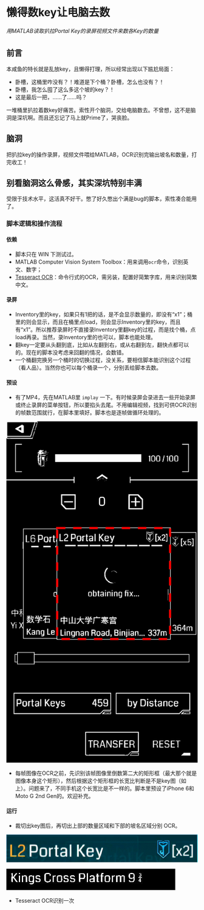 # 懒得数key让电脑去数

###### 用MATLAB读取扒拉Portal Key的录屏视频文件来数各Key的数量

## 前言

本咸鱼的特长就是乱放key，且懒得打理，所以经常出现以下尴尬局面：

- 卧槽，这桶里咋没有？！难道是下个桶？卧槽，怎么也没有？！
- 卧槽，我怎么囤了这么多这个坡的key？！
- 这是最后一把，……了……吗？

一堆桶里扒拉着数key好痛苦。索性开个脑洞，交给电脑数去。不曾想，这不是脑洞是深坑啊。而且还忘记了马上就Prime了，哭丧脸。

## 脑洞

把扒拉key的操作录屏，视频文件喂给MATLAB，OCR识别完输出坡名和数量，打完收工！

## 别看脑洞这么骨感，其实深坑特别丰满

受限于技术水平，这活真不好干。憋了好久憋出个满是bug的脚本，索性凑合能用了。

### 脚本逻辑和操作流程

#### 依赖

- 脚本只在 WIN 下测试过。
- MATLAB Computer Vision System Toolbox：用来调用```ocr```命令，识别英文、数字；
- [Tesseract OCR](https://github.com/tesseract-ocr/tesseract/wiki)：命令行式的OCR，需另装，配置好简繁字库，用来识别简繁中文。

#### 录屏

- Inventory里的key，如果只有1把的话，是不会显示数量的，即没有“x1”；桶里的则会显示，而且在桶里点load，则会显示Inventory里的key，而且有“x1”。所以推荐录屏时不直接录Inventory里翻key的过程，而是找个桶，点load再录。当然，录Inventory里的也可以，脚本也能处理。
- 翻key一定要从头翻到底，比如从左翻到右，或从右翻到左，翻快点都可以的。现在的脚本没考虑来回翻的情况，会数错。
- 一个桶翻完换另一个桶时的切换过程，没关系，要相信脚本能识别这个过程（看人品）。当然你也可以每个桶录一个，分别丢给脚本去数。

#### 预设

- 有了MP4，先在MATLAB里 ```implay``` 一下。有时候录屏会录进去一些开始录屏或终止录屏的菜单按钮，所以要掐头去尾。不用编辑视频，找到可供OCR识别的帧数范围就行，在脚本里填好。脚本也是逐帧做循环处理的。

![key区域识别](https://github.com/chouj/CountIngressKeys/blob/master/images/rectangledetected.jpg)

- 每帧图像在OCR之前，先识别该帧图像里倒数第二大的矩形框（最大那个就是图像本身这个矩形），然后根据这个矩形框的长宽比判断是不是key图（如上）。问题来了，不同手机这个长宽比是不一样的。脚本里预设了iPhone 6和Moto G 2nd Gen的。欢迎补充。

#### 运行

- 裁切出key图后，再切出上部的数量区域和下部的坡名区域分别 OCR。

![Key Number Region](https://github.com/chouj/CountIngressKeys/blob/master/images/keynumberregion.jpg)

![Key Name Region](https://github.com/chouj/CountIngressKeys/blob/master/images/portalnameregion.jpg)

- Tesseract OCR识别一次
